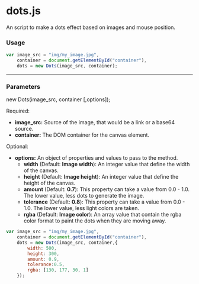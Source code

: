 # dots.js

An script to make a dots effect based on images and mouse position.

### Usage

```javascript
var image_src = "img/my_image.jpg",
    container = document.getElementById("container"),
    dots = new Dots(image_src, container);
```

---

### Parameters

new Dots(image_src, container [,options]);

Required:
* **image_src:** Source of the image, that would be a link or a base64 source.
* **container:** The DOM container for the canvas element.

Optional:
* **options:** An object of properties and values to pass to the method.
  *  **width** (Default: **Image width**): An integer value that define the width of the canvas.
  *  **height** (Default: **Image height**): An integer value that define the height of the canvas.
  *  **amount** (Default: **0.7**): This property can take a value from 0.0 - 1.0. The lower value, less dots to generate the image.
  *  **tolerance** (Default: **0.8**): This property can take a value from 0.0 - 1.0. The lower value, less light colors are taken.
  *  **rgba** (Default: **Image color**): An array value that contain the rgba color format to paint the dots when they are moving away.

```javascript
var image_src = "img/my_image.jpg",
    container = document.getElementById("container"),
    dots = new Dots(image_src, container,{
        width: 500,
        height: 300,
        amount: 0.9,
        tolerance:0.5,
        rgba: [130, 177, 30, 1]
    });